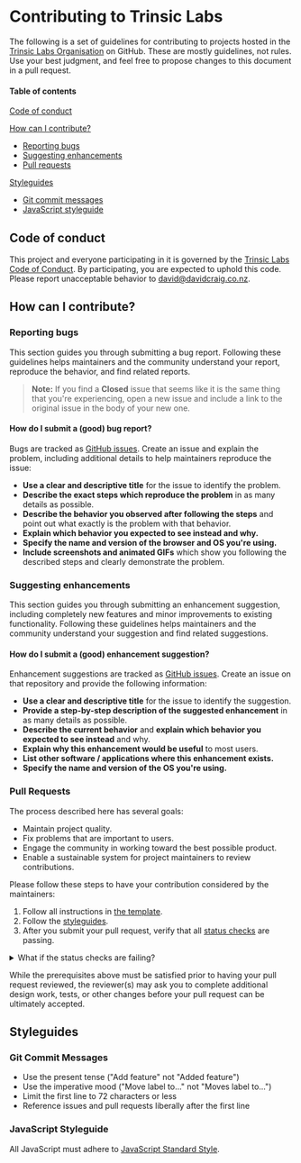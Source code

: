 # Contributing to Trinsic Labs

The following is a set of guidelines for contributing to projects hosted in the
[Trinsic Labs Organisation](https://github.com/trinsiclabs) on GitHub. These
are mostly guidelines, not rules. Use your best judgment, and feel free to
propose changes to this document in a pull request.

#### Table of contents

[Code of conduct](#code-of-conduct)

[How can I contribute?](#how-can-i-contribute)
  * [Reporting bugs](#reporting-bugs)
  * [Suggesting enhancements](#suggesting-enhancements)
  * [Pull requests](#pull-requests)

[Styleguides](#styleguides)
  * [Git commit messages](#git-commit-messages)
  * [JavaScript styleguide](#javascript-styleguide)

## Code of conduct

This project and everyone participating in it is governed by the
[Trinsic Labs Code of Conduct](CODE_OF_CONDUCT.md). By participating, you are
expected to uphold this code. Please report unacceptable behavior to
[david@davidcraig.co.nz](mailto:david@davidcraig.co.nz).

## How can I contribute?

### Reporting bugs

This section guides you through submitting a bug report. Following these
guidelines helps maintainers and the community understand your report,
reproduce the behavior, and find related reports.

> **Note:** If you find a **Closed** issue that seems like it is the same thing
> that you're experiencing, open a new issue and include a link to the original
> issue in the body of your new one.

#### How do I submit a (good) bug report?

Bugs are tracked as
[GitHub issues](https://guides.github.com/features/issues/). Create an issue
and explain the problem, including additional details to help maintainers
reproduce the issue:

* **Use a clear and descriptive title** for the issue to identify the problem.
* **Describe the exact steps which reproduce the problem** in as many
details as possible.
* **Describe the behavior you observed after following the steps** and point
out what exactly is the problem with that behavior.
* **Explain which behavior you expected to see instead and why.**
* **Specify the name and version of the browser and OS you're using.**
* **Include screenshots and animated GIFs** which show you following the
described steps and clearly demonstrate the problem.

### Suggesting enhancements

This section guides you through submitting an enhancement suggestion, including
completely new features and minor improvements to existing functionality.
Following these guidelines helps maintainers and the community understand your
suggestion and find related suggestions.

#### How do I submit a (good) enhancement suggestion?

Enhancement suggestions are tracked as
[GitHub issues](https://guides.github.com/features/issues/). Create an issue on
that repository and provide the following information:

* **Use a clear and descriptive title** for the issue to
identify the suggestion.
* **Provide a step-by-step description of the suggested enhancement** in as
many details as possible.
* **Describe the current behavior** and
**explain which behavior you expected to see instead** and why.
* **Explain why this enhancement would be useful** to most users.
* **List other software / applications where this enhancement exists.**
* **Specify the name and version of the OS you're using.**

### Pull Requests

The process described here has several goals:

* Maintain project quality.
* Fix problems that are important to users.
* Engage the community in working toward the best possible product.
* Enable a sustainable system for project maintainers to review contributions.

Please follow these steps to have your contribution considered by the maintainers:

1. Follow all instructions in [the template](PULL_REQUEST_TEMPLATE.md).
2. Follow the [styleguides](#styleguides).
3. After you submit your pull request, verify that all
[status checks](https://help.github.com/articles/about-status-checks/) are
passing.
<details>
  <summary>What if the status checks are failing?</summary>
  If a status check is failing, and you believe that the failure is unrelated
  to your change, please leave a comment on the pull request explaining why you
  believe the failure is unrelated. A maintainer will re-run the status
  check for you. If we conclude that the failure was a false positive, then we
  will open an issue to track that problem with our status check suite.
</details>

While the prerequisites above must be satisfied prior to having your pull
request reviewed, the reviewer(s) may ask you to complete additional design
work, tests, or other changes before your pull request can
be ultimately accepted.

## Styleguides

### Git Commit Messages

* Use the present tense ("Add feature" not "Added feature")
* Use the imperative mood ("Move label to..." not "Moves label to...")
* Limit the first line to 72 characters or less
* Reference issues and pull requests liberally after the first line

### JavaScript Styleguide

All JavaScript must adhere to [JavaScript Standard Style](https://standardjs.com/).
